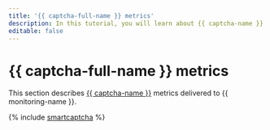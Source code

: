 ```yaml
---
title: '{{ captcha-full-name }} metrics'
description: In this tutorial, you will learn about {{ captcha-name }} metrics.
editable: false
---
```


# {{ captcha-full-name }} metrics


This section describes [{{ captcha-name }}](../../smartcaptcha/) metrics delivered to {{ monitoring-name }}.

{% include [smartcaptcha](../../_includes/monitoring/metrics-ref/smartcaptcha.md) %}